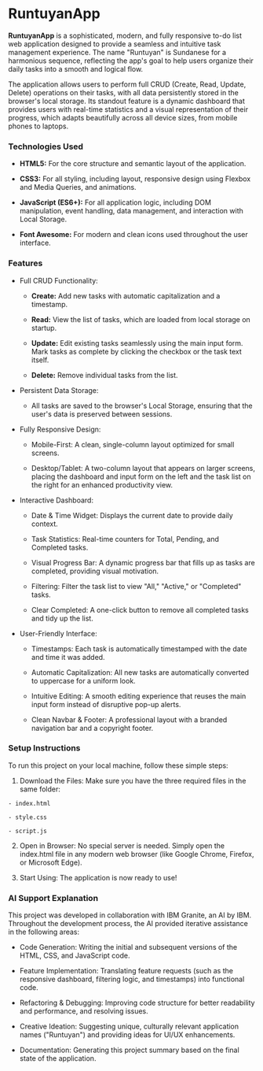 # RuntuyanApp


**RuntuyanApp** is a sophisticated, modern, and fully responsive to-do list web application designed to provide a seamless and intuitive task management experience. The name "Runtuyan" is Sundanese for a harmonious sequence, reflecting the app's goal to help users organize their daily tasks into a smooth and logical flow.

The application allows users to perform full CRUD (Create, Read, Update, Delete) operations on their tasks, with all data persistently stored in the browser's local storage. Its standout feature is a dynamic dashboard that provides users with real-time statistics and a visual representation of their progress, which adapts beautifully across all device sizes, from mobile phones to laptops.

### Technologies Used
   - **HTML5:** For the core structure and semantic layout of the application.

   - **CSS3:** For all styling, including layout, responsive design using Flexbox and Media Queries, and animations.

   - **JavaScript (ES6+):** For all application logic, including DOM manipulation, event handling, data management, and interaction with Local Storage.

   - **Font Awesome:** For modern and clean icons used throughout the user interface.

### Features
+ Full CRUD Functionality:

  + **Create:** Add new tasks with automatic capitalization and a timestamp.

  + **Read:** View the list of tasks, which are loaded from local storage on startup.

  + **Update:** Edit existing tasks seamlessly using the main input form. Mark tasks as complete by clicking the checkbox or the task text itself.

  + **Delete:** Remove individual tasks from the list.

+ Persistent Data Storage:

  - All tasks are saved to the browser's Local Storage, ensuring that the user's data is preserved between sessions.

+ Fully Responsive Design:

  - Mobile-First: A clean, single-column layout optimized for small screens.

  - Desktop/Tablet: A two-column layout that appears on larger screens, placing the dashboard and input form on the left and the task list on the right for an enhanced productivity view.

+ Interactive Dashboard:

  - Date & Time Widget: Displays the current date to provide daily context.

  - Task Statistics: Real-time counters for Total, Pending, and Completed tasks.

  - Visual Progress Bar: A dynamic progress bar that fills up as tasks are completed, providing visual motivation.

  - Filtering: Filter the task list to view "All," "Active," or "Completed" tasks.

  - Clear Completed: A one-click button to remove all completed tasks and tidy up the list.

+ User-Friendly Interface:

  - Timestamps: Each task is automatically timestamped with the date and time it was added.

  - Automatic Capitalization: All new tasks are automatically converted to uppercase for a uniform look.

  - Intuitive Editing: A smooth editing experience that reuses the main input form instead of disruptive pop-up alerts.

  - Clean Navbar & Footer: A professional layout with a branded navigation bar and a copyright footer.

### Setup Instructions
To run this project on your local machine, follow these simple steps:

  1. Download the Files: Make sure you have the three required files in the same folder:

    - index.html

    - style.css

    - script.js

 2. Open in Browser: No special server is needed. Simply open the index.html file in any modern web browser (like Google Chrome, Firefox, or Microsoft Edge).

 3. Start Using: The application is now ready to use!

### AI Support Explanation
This project was developed in collaboration with IBM Granite, an AI by IBM. Throughout the development process, the AI provided iterative assistance in the following areas:

 - Code Generation: Writing the initial and subsequent versions of the HTML, CSS, and JavaScript code.

 - Feature Implementation: Translating feature requests (such as the responsive dashboard, filtering logic, and timestamps) into functional code.

 - Refactoring & Debugging: Improving code structure for better readability and performance, and resolving issues.

 - Creative Ideation: Suggesting unique, culturally relevant application names ("Runtuyan") and providing ideas for UI/UX enhancements.

 - Documentation: Generating this project summary based on the final state of the application.
